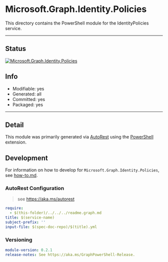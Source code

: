 <!-- region Generated -->
# Microsoft.Graph.Identity.Policies
This directory contains the PowerShell module for the IdentityPolicies service.

---
## Status
[![Microsoft.Graph.Identity.Policies](https://img.shields.io/powershellgallery/v/Microsoft.Graph.Identity.Policies.svg?style=flat-square&label=Microsoft.Graph.Identity.Policies "Microsoft.Graph.Identity.Policies")](https://www.powershellgallery.com/packages/Microsoft.Graph.Identity.Policies/)

## Info
- Modifiable: yes
- Generated: all
- Committed: yes
- Packaged: yes

---
## Detail
This module was primarily generated via [AutoRest](https://github.com/Azure/autorest) using the [PowerShell](https://github.com/Azure/autorest.powershell) extension.

## Development
For information on how to develop for `Microsoft.Graph.Identity.Policies`, see [how-to.md](how-to.md).
<!-- endregion -->

### AutoRest Configuration

> see https://aka.ms/autorest

``` yaml
require:
  - $(this-folder)/../../../readme.graph.md
title: $(service-name)
subject-prefix: ''
input-file: $(spec-doc-repo)/$(title).yml
```
### Versioning

``` yaml
module-version: 0.2.1
release-notes: See https://aka.ms/GraphPowerShell-Release.
```
